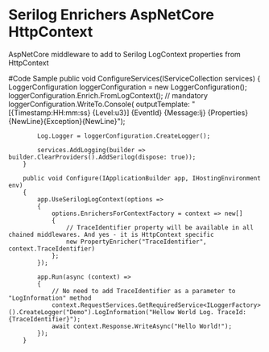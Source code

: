 # Serilog Enrichers AspNetCore HttpContext
AspNetCore middleware to add to Serilog LogContext properties from HttpContext

#Code Sample
        public void ConfigureServices(IServiceCollection services)
        {
            LoggerConfiguration loggerConfiguration = new LoggerConfiguration();
            loggerConfiguration.Enrich.FromLogContext(); // mandatory
            loggerConfiguration.WriteTo.Console(
                outputTemplate:
                "[{Timestamp:HH:mm:ss} {Level:u3}] {EventId} {Message:lj} {Properties}{NewLine}{Exception}{NewLine}");

            Log.Logger = loggerConfiguration.CreateLogger();

            services.AddLogging(builder => builder.ClearProviders().AddSerilog(dispose: true));
        }

        public void Configure(IApplicationBuilder app, IHostingEnvironment env)
        {
            app.UseSerilogLogContext(options =>
            {
                options.EnrichersForContextFactory = context => new[]
                {
                    // TraceIdentifier property will be available in all chained middlewares. And yes - it is HttpContext specific
                    new PropertyEnricher("TraceIdentifier", context.TraceIdentifier) 
                };
            });

            app.Run(async (context) =>
            {
                // No need to add TraceIdentifier as a parameter to "LogInformation" method
                context.RequestServices.GetRequiredService<ILoggerFactory>().CreateLogger("Demo").LogInformation("Hellow World Log. TraceId: {TraceIdentifier}");
                await context.Response.WriteAsync("Hello World!");
            });
        }
